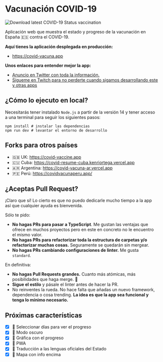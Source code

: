 # Vacunación COVID-19
![Download latest COVID-19 Status vaccination](https://github.com/midudev/covid-vacuna/workflows/Download%20latest%20COVID-19%20Status%20vaccination/badge.svg)

Aplicación web que muestra el estado y progreso de la vacunación en España 🇪🇸 contra el COVID-19.

**Aquí tienes la aplicación desplegada en producción:**
- https://covid-vacuna.app

**Unos enlaces para entender mejor la app:**
* [Anuncio en Twitter con toda la información.](https://twitter.com/midudev/status/1352231403136708611)
* [Sígueme en Twitch para no perderte cuando sigamos desarrollando este y otras apps](https://www.twitch.tv/midudev)

## ¿Cómo lo ejecuto en local?

Necesitarás tener instalado `Node.js` a partir de la versión 14 y tener acceso a una terminal para seguir los siguientes pasos:

```
npm install # instalar las dependencias
npm run dev # levantar el entorno de desarrollo
```

## Forks para otros países

- 🇬🇧 UK: https://covid-vaccine.app
- 🇨🇺 Cuba: https://covid-resume-cuba.kenriortega.vercel.app
- 🇦🇷 Argentina: https://covid-vacuna-ar.vercel.app
- 🇵🇪 Perú: https://covidvacunaperu.app/

## ¿Aceptas Pull Request?

¡Claro que sí! Lo cierto es que no puedo dedicarle mucho tiempo a la app así que cualquier ayuda es bienvenida.

Sólo te pido:
- **No hagas PRs para pasar a TypeScript**. Me gustan las ventajas que ofrece en muchos proyectos pero en este en concreto no le encuentro el mismo valor.
- **No hagas PRs para refactorizar toda la estructura de carpetas y/o refactorizar muchas cosas.** Seguramente se quedarán sin mergear.
- **No hagas PRs cambiando configuraciones de linter.** Me gusta `standard`.

En definitiva:
- **No hagas Pull Requests grandes.** Cuanto más atómicas, más posibilidades que haga merge. 🚀
- **Sigue el estilo** y pásale el linter antes de hacer la PR.
- No reinventes la rueda. No hace falta que añadas un nuevo framework, dependencia o cosa trending. **La idea es que la app sea funcional y tenga lo mínimo necesario.**

## Próximas características

- [x] 🔹 Seleccionar días para ver el progreso
- [x] 🔹 Modo oscuro
- [x] 🔹 Gráfica con el progreso
- [x] 🔹 PWA
- [x] 🔹 Traducción a las lenguas oficiales del Estado
- [x] 🔹 Mapa con info encima
